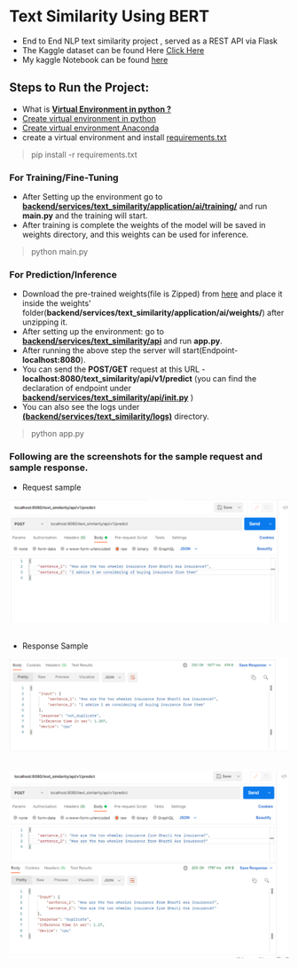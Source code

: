 # Text Similarity Using BERT
 

- End to End NLP text similarity project , served as a REST API via Flask
- The Kaggle dataset can be found Here [Click Here](https://www.kaggle.com/c/quora-question-pairs/data)
- My kaggle Notebook can be found [here](https://www.kaggle.com/raryan/quora-text-similarity-using-bert)


## Steps to Run the Project:
- What is [**Virtual Environment in python ?**](https://www.geeksforgeeks.org/python-virtual-environment/)
- [Create virtual environment in python](https://www.geeksforgeeks.org/creating-python-virtual-environment-windows-linux/)
- [Create virtual environment Anaconda](https://www.geeksforgeeks.org/set-up-virtual-environment-for-python-using-anaconda/)
- create a virtual environment and install [requirements.txt](https://github.com/R-aryan/Text-Similarity-Using-BERT/blob/develop/requirements.txt)

> pip install -r requirements.txt


### For Training/Fine-Tuning
- After Setting up the environment go to [**backend/services/text_similarity/application/ai/training/**](https://github.com/R-aryan/Text-Similarity-Using-BERT/tree/develop/backend/services/text_similarity/application/ai/training) and run **main.py** and the training will start.
- After training is complete the weights of the model will be saved in weights directory, and this weights can be used for inference.

> python main.py


### For Prediction/Inference
- Download the pre-trained weights(file is Zipped) from [here](https://drive.google.com/drive/folders/1CwlhY4BkhyU6vAtFnM_W75cSvTsJC4n-?usp=sharing) and place it inside the weights' folder(**backend/services/text_similarity/application/ai/weights/**) after unzipping it.
- After setting up the environment: go to [**backend/services/text_similarity/api**](https://github.com/R-aryan/Text-Similarity-Using-BERT/tree/develop/backend/services/text_similarity/api) and run **app.py**.
- After running the above step the server will start(Endpoint- **localhost:8080**).  
- You can send the **POST/GET** request at this URL - **localhost:8080/text_similarity/api/v1/predict** (you can find the declaration of endpoint under [**backend/services/text_similarity/api/__init__.py**](https://github.com/R-aryan/Text-Similarity-Using-BERT/blob/develop/backend/services/text_similarity/api/__init__.py) )
- You can also see the logs under [**(backend/services/text_similarity/logs)**](https://github.com/R-aryan/Text-Similarity-Using-BERT/tree/develop/backend/services/text_similarity/logs) directory.

> python app.py


### Following are the screenshots for the sample **request** and sample **response.**

- Request sample

![Sample request](https://github.com/R-aryan/Text-Similarity-Using-BERT/blob/main/msc/sample_request.png)
  <br>
  <br>
- Response Sample

![Sample response](https://github.com/R-aryan/Text-Similarity-Using-BERT/blob/main/msc/sample_response.png)
<br>
<br>

![sample request and response](https://github.com/R-aryan/Text-Similarity-Using-BERT/blob/main/msc/sample_request_response.png)
